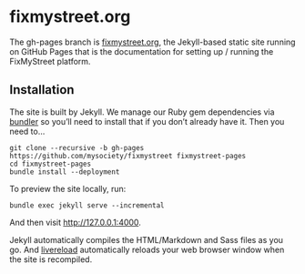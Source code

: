 fixmystreet.org
===============

The gh-pages branch is [fixmystreet.org](http://fixmystreet.org), the
Jekyll-based static site running on GitHub Pages that is the documentation for
setting up / running the FixMyStreet platform.

## Installation

The site is built by Jekyll. We manage our Ruby gem dependencies via
[bundler](http://bundler.io/) so you’ll need to install that if you don’t
already have it. Then you need to…

```
git clone --recursive -b gh-pages https://github.com/mysociety/fixmystreet fixmystreet-pages
cd fixmystreet-pages
bundle install --deployment
```

To preview the site locally, run:

```
bundle exec jekyll serve --incremental
```

And then visit <http://127.0.0.1:4000>.

Jekyll automatically compiles the HTML/Markdown and Sass files as you go.
And [livereload](https://github.com/RobertDeRose/jekyll-livereload)
automatically reloads your web browser window when the site is recompiled.
